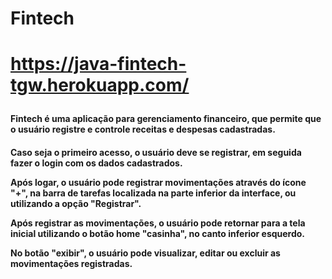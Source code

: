 <h1>Fintech<h1>
  
https://java-fintech-tgw.herokuapp.com/
  
  
<h4>Fintech é uma aplicação para gerenciamento financeiro, que permite que o usuário registre e controle receitas e despesas cadastradas. <h4>
    
Caso seja o primeiro acesso, o usuário deve se registrar, em seguida fazer o login com os dados cadastrados. 
    

<h10>Após logar, o usuário pode registrar movimentações através do ícone "+", na barra de tarefas localizada na parte inferior da interface, ou utilizando a opção "Registrar".</h10>

<h10>Após registrar as movimentações, o usuário pode retornar para a tela inicial utilizando o botão home "casinha", no canto inferior esquerdo.</h10>
    
<h10>No botão "exibir", o usuário pode visualizar, editar ou excluir as movimentações registradas.</h10>
